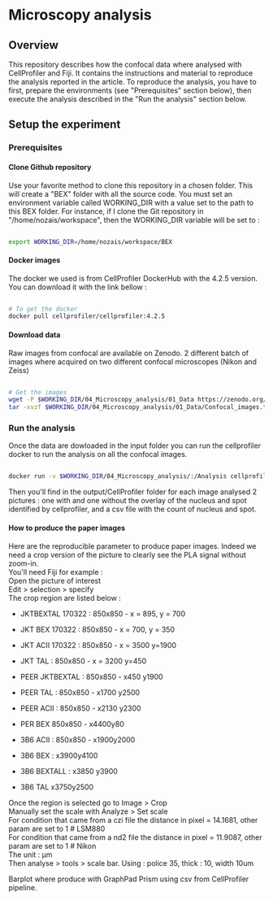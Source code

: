 # Microscopy analysis

## Overview

This repository describes how the confocal data where analysed with CellProfiler and Fiji. It contains the instructions and material to reproduce the analysis reported in the article. To reproduce the analysis, you have to first, prepare the environments (see "Prerequisites" section below), then execute the analysis described in the "Run the analysis" section below.

## Setup the experiment
### Prerequisites

#### Clone Github repository

Use your favorite method to clone this repository in a chosen folder. This will create a "BEX" folder with all the source code.
You must set an environment variable called WORKING_DIR with a value set to the path to this BEX folder. For instance, if I clone the Git repository in "/home/nozais/workspace", then the WORKING_DIR variable will be set to :

```bash

export WORKING_DIR=/home/nozais/workspace/BEX

```

#### Docker images
The docker we used is from CellProfiler DockerHub with the 4.2.5 version. You can download it with the link bellow : 

```bash

# To get the docker
docker pull cellprofiler/cellprofiler:4.2.5

```

#### Download data

Raw images from confocal are available on Zenodo. 2 different batch of images where acquired on two different confocal microscopes (Nikon and Zeiss)
```bash

# Get the images 
wget -P $WORKING_DIR/04_Microscopy_analysis/01_Data https://zenodo.org/records/14044880/files/Confocal_images.tar.gz
tar -xvzf $WORKING_DIR/04_Microscopy_analysis/01_Data/Confocal_images.tar.gz

```
### Run the analysis
Once the data are dowloaded in the input folder you can run the cellprofiler docker to run the analysis on all the confocal images.

```bash

docker run -v $WORKING_DIR/04_Microscopy_analysis/:/Analysis cellprofiler/cellprofiler:4.2.5 -i /Analysis/01_Data/Confocal_images -o /Analysis/03_Output/CellProfiler -p /Analysis/02_Script/pipeline_spot_mathisv7.cppipe

```
Then you'll find in the output/CellProfiler folder for each image analysed 2 pictures : one with and one without the overlay of the nucleus and spot identified by cellprofiler, and a csv file with the count of nucleus and spot.

#### How to produce the paper images

Here are the reproducible parameter to produce paper images. Indeed we need a crop version of the picture to clearly see the PLA signal without zoom-in.\
You'll need Fiji for example : \
Open the picture of interest\
Edit > selection > specify\
The crop region are listed below : 
- JKTBEXTAL 170322 : 850x850 - x = 895, y = 700  
- JKT BEX 170322 : 850x850 - x = 700, y = 350  
- JKT ACII 170322 : 850x850 - x = 3500 y=1900  
- JKT TAL : 850x850 - x = 3200 y=450

- PEER JKTBEXTAL : 850x850 - x450 y1900  
- PEER TAL : 850x850 - x1700 y2500  
- PEER ACII : 850x850 - x2130 y2300  
- PER BEX 850x850 - x4400y80
  
- 3B6 ACII : 850x850 - x1900y2000
- 3B6 BEX : x3900y4100  
- 3B6 BEXTALL : x3850 y3900  
- 3B6 TAL x3750y2500

Once the region is selected go to Image > Crop \
Manually set the scale with Analyze > Set scale \
For condition that came from a czi file the distance in pixel = 14.1681, other param are set to 1  # LSM880 \
For condition that came from a nd2 file the distance in pixel = 11.9087, other param are set to 1  # Nikon \
The unit : μm \
Then analyse > tools > scale bar. Using : police 35, thick : 10, width 10um

Barplot where produce with GraphPad Prism using csv from CellProfiler pipeline.